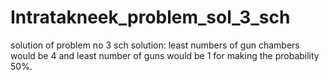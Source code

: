 # Intratakneek_problem_sol_3_sch
solution of problem no  3 sch
solution:
least numbers of gun chambers would be 4 and least number of guns would be 1 for making the probability 50%.
